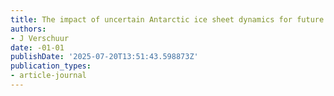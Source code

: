 ```yaml
---
title: The impact of uncertain Antarctic ice sheet dynamics for future coastal erosion
authors:
- J Verschuur
date: -01-01
publishDate: '2025-07-20T13:51:43.598873Z'
publication_types:
- article-journal
---
```

